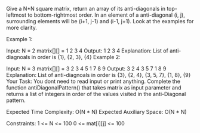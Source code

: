 Give a N*N square matrix, return an array of its anti-diagonals in top-leftmost to bottom-rightmost order. In an element of a anti-diagonal (i, j), surrounding elements will be (i+1, j-1) and (i-1, j+1). Look at the examples for more clarity.

Example 1:

Input:
N = 2
matrix[][] = 1 2
            3 4
Output:
1 2 3 4
Explanation:
List of anti-diagnoals in order is
{1}, {2, 3}, {4}
Example 2:

Input:
N = 3
matrix[][] = 3 2 3
            4 5 1
            7 8 9
Output:
3 2 4 3 5 7 1 8 9
Explanation:
List of anti-diagnoals in order is
{3}, {2, 4}, {3, 5, 7}, {1, 8}, {9}
Your Task:
You dont need to read input or print anything. Complete the function antiDiagonalPattern() that takes matrix as input parameter and returns a list of integers in order of the values visited in the anti-Diagonal pattern. 

Expected Time Complexity: O(N * N)
Expected Auxiliary Space: O(N * N)
 

Constraints:
1 <= N <= 100
0 <= mat[i][j] <= 100
